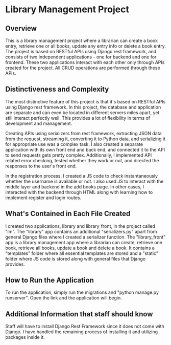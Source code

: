 # Library Management Project

## Overview

This is a library management project where a librarian can create a book entry, retrieve one or all books, update any entry info or delete a book entry. The project is based on RESTful APIs using Django rest framework, and consists of two independent applications - one for backend and one for frontend. These two applications interact with each other only through APIs created for the project. All CRUD operations are performed through these APIs.

## Distinctiveness and Complexity

The most distinctive feature of this project is that it's based on RESTful APIs using Django rest framework. In this project, the database and application are separate and can even be located in different servers miles apart, yet still interact perfectly well. This provides a lot of flexibility in terms of development and management.

Creating APIs using serializers from rest framework, extracting JSON data from the request, streaming it, converting it to Python data, and serializing it for appropriate use was a complex task. I also created a separate application with its own front end and back end, and connected it to the API to send requests gets pretty complex. Additionally, I implemented API related error checking, tested whether they work or not, and directed the responses to the user's front end. 

In the registration process, I created a JS code to check instantaneously whether the username is available or not. I also used JS to interact with the middle layer and backend in the add books page. In other cases, I interacted with the backend through HTML along with learning how to implement register and login routes.

## What's Contained in Each File Created

I created two applications, library and library_front, in the project called "lm". The "library" app contains an additional "serializers.py" apart from general Django files where I created a serializer function. The "library_front" app is a library management app where a librarian can create, retrieve one book, retrieve all books, update a book and delete a book. It contains a "templates" folder where all essential templates are stored and a "static" folder where JS code is stored along with general files that Django provides.

## How to Run the Application

To run the application, simply run the migrations and "python manage.py runserver". Open the link and the application will begin.

## Additional Information that staff should know

Staff will have to install Django Rest Framework since it does not come with Django. I have handled the remaining process of installing it and utilizing packages inside it.

